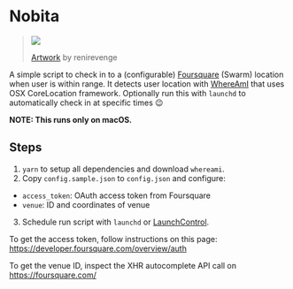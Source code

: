Nobita
===

> ![](http://pre08.deviantart.net/2359/th/pre/f/2011/295/5/d/nobi_nobita_by_renirevenge-d4dn91h.jpg)
> 
> [Artwork](http://renirevenge.deviantart.com/art/Nobi-Nobita-264784517) by renirevenge

A simple script to check in to a (configurable) [Foursquare](https://foursquare.com/) (Swarm) location when user is within range. It detects user location with [WhereAmI](https://github.com/robmathers/WhereAmI) that uses OSX CoreLocation framework. Optionally run this with `launchd` to automatically check in at specific times 😉

**NOTE: This runs only on macOS.**

Steps
---

1. `yarn` to setup all dependencies and download `whereami`.
2. Copy `config.sample.json` to `config.json` and configure:
  - `access_token`: OAuth access token from Foursquare
  - `venue`: ID and coordinates of venue
3. Schedule run script with `launchd` or [LaunchControl](http://www.soma-zone.com/LaunchControl/).

To get the access token, follow instructions on this page: https://developer.foursquare.com/overview/auth

To get the venue ID, inspect the XHR autocomplete API call on https://foursquare.com/
